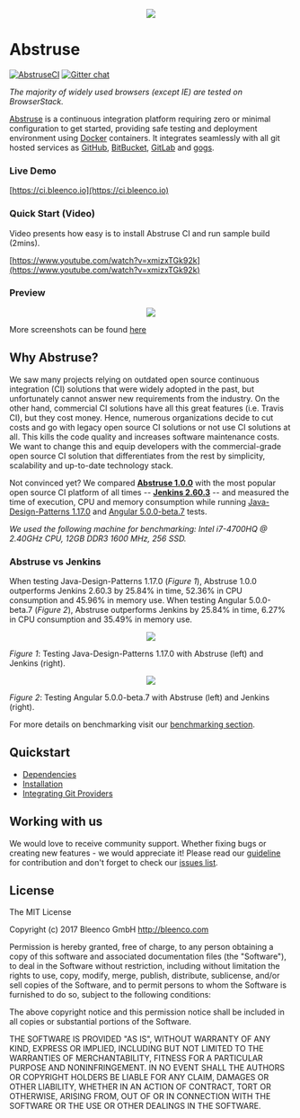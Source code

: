 <p align="center">
  <img src="https://user-images.githubusercontent.com/1796022/35203440-7d911df4-ff28-11e7-8018-01eee01367f0.png">
</p>

# Abstruse

[![AbstruseCI](https://ci.bleenco.io/badge/1)](https://ci.bleenco.io/repo/1)
[![Gitter chat](https://badges.gitter.im/gitterHQ/gitter.png)](https://gitter.im/bleenco/abstruse)

*The majority of widely used browsers (except IE) are tested on BrowserStack.*

[Abstruse](https://abstruse.bleenco.io/) is a continuous integration platform requiring zero or minimal configuration to get started, providing safe testing and deployment environment using [Docker](https://docker.github.io/) containers. It integrates seamlessly with all git hosted services as [GitHub](https://github.com/), [BitBucket](https://bitbucket.org/), [GitLab](https://about.gitlab.com/) and [gogs](https://gogs.io/).

### Live Demo

[https://ci.bleenco.io](https://ci.bleenco.io)

### Quick Start (Video)

Video presents how easy is to install Abstruse CI and run sample build (2mins).

[https://www.youtube.com/watch?v=xmizxTGk92k](https://www.youtube.com/watch?v=xmizxTGk92k)

### Preview

<p align="center">
  <img src="https://user-images.githubusercontent.com/1796022/35201536-9103e1e8-ff1c-11e7-9461-1dc168629597.png">
</p>

More screenshots can be found [here](docs/SCREENSHOTS.md)

## Why Abstruse?
We saw many projects relying on outdated open source continuous integration (CI) solutions that were widely adopted in the past, but unfortunately cannot answer new requirements from the industry. On the other hand, commercial CI solutions have all this great features (i.e. Travis CI), but they cost money. Hence, numerous organizations decide to cut costs and go with legacy open source CI solutions or not use CI solutions at all. This kills the code quality and increases software maintenance costs. We want to change this and equip developers with the commercial-grade open source CI solution that differentiates from the rest by simplicity, scalability and up-to-date technology stack.

Not convinced yet? We compared **[Abstruse 1.0.0](https://github.com/bleenco/abstruse)** with the most popular open source CI platform of all times -- **[Jenkins 2.60.3](https://github.com/jenkinsci/jenkins)** -- and measured the time of execution, CPU and memory consumption while running [Java-Design-Patterns 1.17.0](https://github.com/iluwatar/java-design-patterns) and [Angular 5.0.0-beta.7](https://github.com/angular/angular) tests.

*We used the following machine for benchmarking:
Intel i7-4700HQ @ 2.40GHz CPU, 12GB DDR3 1600 MHz, 256 SSD.*

### **Abstruse vs Jenkins**
When testing Java-Design-Patterns 1.17.0 (*Figure 1*), Abstruse 1.0.0 outperforms Jenkins 2.60.3 by 25.84% in time, 52.36% in CPU consumption and 45.96% in memory use.
When testing Angular 5.0.0-beta.7 (*Figure 2*), Abstruse outperforms Jenkins by 25.84% in time, 6.27% in CPU consumption and 35.49% in memory use.

<p align="center">
  <img src="https://user-images.githubusercontent.com/3041169/31200826-a2b4292c-a95c-11e7-8d73-c395f7b37355.jpg">
</p>

*Figure 1*: Testing Java-Design-Patterns 1.17.0 with Abstruse (left) and Jenkins (right).

<p align="center">
  <img src="https://user-images.githubusercontent.com/3041169/31200825-a2b3ab3c-a95c-11e7-9d0e-7c48af6730f9.jpg">
</p>

*Figure 2*: Testing Angular 5.0.0-beta.7 with Abstruse (left) and Jenkins (right).

For more details on benchmarking visit our [benchmarking section](docs/BENCHMARKING.md).

## Quickstart
* [Dependencies](docs/DEPENDENCIES.md)
* [Installation](docs/INSTALLATION.md)
* [Integrating Git Providers](docs/INTEGRATING_GIT_PROVIDERS.md)

## Working with us

We would love to receive community support. Whether fixing bugs or creating new features - we would appreciate it! Please read our [guideline](CONTRIBUTION.md) for contribution and don't forget to check our [issues list](https://github.com/bleenco/abstruse/issues).

## License

The MIT License

Copyright (c) 2017 Bleenco GmbH http://bleenco.com

Permission is hereby granted, free of charge, to any person obtaining a copy
of this software and associated documentation files (the "Software"), to deal
in the Software without restriction, including without limitation the rights
to use, copy, modify, merge, publish, distribute, sublicense, and/or sell
copies of the Software, and to permit persons to whom the Software is
furnished to do so, subject to the following conditions:

The above copyright notice and this permission notice shall be included in
all copies or substantial portions of the Software.

THE SOFTWARE IS PROVIDED "AS IS", WITHOUT WARRANTY OF ANY KIND, EXPRESS OR
IMPLIED, INCLUDING BUT NOT LIMITED TO THE WARRANTIES OF MERCHANTABILITY,
FITNESS FOR A PARTICULAR PURPOSE AND NONINFRINGEMENT. IN NO EVENT SHALL THE
AUTHORS OR COPYRIGHT HOLDERS BE LIABLE FOR ANY CLAIM, DAMAGES OR OTHER
LIABILITY, WHETHER IN AN ACTION OF CONTRACT, TORT OR OTHERWISE, ARISING FROM,
OUT OF OR IN CONNECTION WITH THE SOFTWARE OR THE USE OR OTHER DEALINGS IN
THE SOFTWARE.
